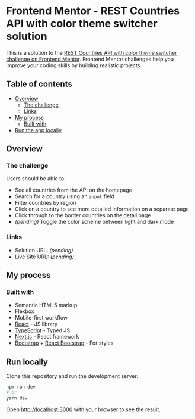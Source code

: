 # Frontend Mentor - REST Countries API with color theme switcher solution

This is a solution to the [REST Countries API with color theme switcher challenge on Frontend Mentor](https://www.frontendmentor.io/challenges/rest-countries-api-with-color-theme-switcher-5cacc469fec04111f7b848ca). Frontend Mentor challenges help you improve your coding skills by building realistic projects.

## Table of contents

- [Overview](#overview)
  - [The challenge](#the-challenge)
  - [Links](#links)
- [My process](#my-process)
  - [Built with](#built-with)
- [Run the app locally](#run-locally)

## Overview

### The challenge

Users should be able to:

- See all countries from the API on the homepage
- Search for a country using an `input` field
- Filter countries by region
- Click on a country to see more detailed information on a separate page
- Click through to the border countries on the detail page
- _(pending)_ Toggle the color scheme between light and dark mode

### Links

- Solution URL: _(pending)_
- Live Site URL: _(pending)_

## My process

### Built with

- Semantic HTML5 markup
- Flexbox
- Mobile-first workflow
- [React](https://reactjs.org/) - JS library
- [TypeScript](https://www.typescriptlang.org/) - Typed JS
- [Next.js](https://nextjs.org/) - React framework
- [Bootstrap](https://getbootstrap.com/) + [React Bootstrap](https://react-bootstrap.github.io/) - For styles

## Run locally

Clone this repository and run the development server:

```bash
npm run dev
# or
yarn dev
```

Open [http://localhost:3000](http://localhost:3000) with your browser to see the result.
